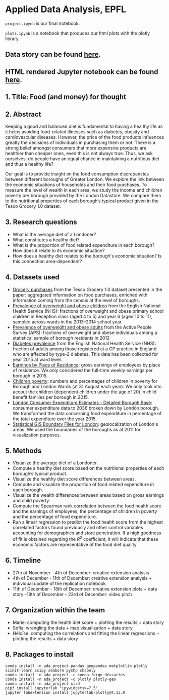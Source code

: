 # Applied Data Analysis, EPFL

```project.ipynb``` is our final notebook.

```plots.ipynb``` is a notebook that produces our html plots with the plotly library.
## Data story can be found [here](https://sofiadandjee.github.io).

## HTML rendered Jupyter notebook can be found [here](https://nbviewer.jupyter.org/github/SofiaDandjee/food_for_thought/blob/main/project.ipynb).

## 1. Title: Food (and money) for thought


## 2. Abstract
Keeping a good and balanced diet is fundamental to having a healthy life as it helps avoiding food-related illnesses such as diabetes, obesity and cardiovascular diseases. However, the price of the food products influences greatly the decisions of individuals in purchasing them or not. There is a strong belief amongst consumers that more expensive products are healthier than cheaper ones, even this is not always true. Thus, we ask ourselves: do people have an equal chance in maintaining a nutritious diet and thus a healthy life?

Our goal is to provide insight on the food consumption discrepancies between different boroughs of Greater London. We explore the link between the economic situations of households and their food purchases. To measure the level of wealth in each area, we study the income and children poverty per borough provided by the London Datastore. We compare them to the nutritional properties of each borough’s typical product given in the Tesco Grocery 1.0 dataset. 


## 3. Research questions
- What is the average diet of a Londoner?
- What constitutes a healthy diet?
- What is the proportion of food related expenditure in each borough? How does it relate to its economic situation?
- How does a healthy diet relates to the borough's economic situation? Is this connection area-dependent?


## 4. Datasets used
- [Grocery purchases](https://figshare.com/articles/dataset/Area-level_grocery_purchases/7796666?backTo=/collections/Tesco_Grocery_1_0/4769354) from the Tesco Grocery 1.0 dataset presented in the paper:  aggregated information on food purchases, enriched with information coming from the census at the level of boroughs.
- [Prevalence of overweight and obese children](https://data.london.gov.uk/dataset/prevalence-childhood-obesity-borough) from the English National Health Service (NHS): fractions of overweight and obese primary school children in Reception class (aged 4 to 5) and year 6 (aged 10 to 11), sampled across wards in the 2013–2014 school year.
- [Prevalence of overweight and obese adults](https://data.london.gov.uk/dataset/obesity-adults) from the Active People Survey (APS): fractions of overweight 
and obese individuals among a statistical sample of borough residents in 2012
- [Diabetes prevalence](https://digital.nhs.uk/data-and-information/publications/statistical/quality-and-outcomes-framework-achievement-prevalence-and-exceptions-data/quality-and-outcomes-framework-qof-2016-17) from the English National Health Service (NHS): fraction of adults among those registered 
at a GP practice in England who are affected by type-2 diabetes. This data has been collected for year 2015 at ward level.
- [Earnings by Place of Residence](https://data.london.gov.uk/dataset/earnings-place-residence-borough): gross earnings of employees by place of residence. We only considered the full-time weekly earnings per borough in 2015.
- [Children poverty](https://data.london.gov.uk/dataset/children-poverty-borough): numbers and percentages of children in poverty for Borough and London Wards (at 31 August each year). We only took into accout the children (dependent children under the age of 20) in child benefit families per borough in 2015.
- [London Consumer Expenditure Estimates - Detailed Borough Base](https://data.london.gov.uk/dataset/london-consumer-expenditure-estimates-2011-2036): consumer expenditure data to 2036 broken down by London borough. We transformed the data concerning food expenditure in percentage of the total expenditure over the year 2015.
- [Statistical GIS Boundary Files for London](https://data.london.gov.uk/dataset/statistical-gis-boundary-files-london): geolocalization of London's areas. We used the boundaries of the boroughs as at 2011 for visualization purposes.


## 5. Methods
- Visualize the average diet of a Londoner.
- Compute a healthy diet score based on the nutritional properties of each borough’s typical product.
- Visualize the healthy diet score differences between areas.
- Compute and visualize the proportion of food related expenditure in each borough.
- Visualize the wealth differences between areas based on gross earnings and child poverty.
- Compute the Spearman rank correlation between the food health score and the earnings of employees, the percentage of children in poverty and the percentage of food expenditure. 
- Run a linear regression to predict the food health score from the highest correlated factors found previously and other control variables accounting for demographics and store penetration. If a high goodness of fit is obtained regarding the <i>R<sup>2</sup></i> coefficient, it will indicate that these economic factors are representative of the food diet quality. 


## 6. Timeline
- 27th of November - 4th of December: creative extension analysis
- 4th of December - 11th of December: creative extension analysis + individual update of the replication notebook 
- 11th of December - 18th of December: creative extension plots + data story
-18th of December - 23rd of December: video pitch


## 7. Organization within the team
- Marie: computing the health diet score + plotting the results + data story
- Sofia: wrangling the data + map visualization + data story
- Héloïse: computing the correlations and fitting the linear regressions + plotting the results + data story

## 8. Packages to install

```conda create --name ada_project
conda install -n ada_project pandas geopandas matplotlib plotly scikit-learn scipy seaborn pyshp shapely
conda install -n ada_project -c conda-forge descartes
conda install -n ada_project -c plotly plotly-geo
conda install -n ada_project xlrd
pip3 install jupyterlab "ipywidgets>=7.5"
jupyter labextension install jupyterlab-plotly@4.13.0
